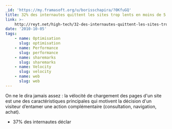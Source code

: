 ```yaml
---
_id: 'https://my.framasoft.org/u/borisschapira/?0KfuGQ'
title: 32% des internautes quittent les sites trop lents en moins de 5 secondes
link: >-
    http://reyt.net/high-tech/32-des-internautes-quittent-les-sites-trop-lents-en-moins-de-5-secondes/4644
date: '2010-10-05'
tags:
    - name: Optimisation
      slug: optimisation
    - name: Performance
      slug: performance
    - name: sharemarks
      slug: sharemarks
    - name: Velocity
      slug: velocity
    - name: web
      slug: web
---
```


<div class="markdown"><p>On ne le dira jamais assez : la vélocité de chargement des pages d'un site est une des caractéristiques principales qui motivent la décision d'un visiteur d’entamer une action complémentaire (consultation, navigation, achat).</p>
<ul>
<li>37% des internautes déclar<br />
</li>
</ul></div>
